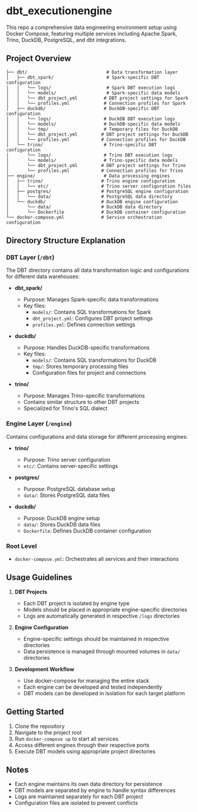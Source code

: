 # dbt_executionengine

This repo a comprehensive data engineering environment setup using Docker Compose, featuring multiple services including Apache Spark, Trino, DuckDB, PostgreSQL, and dbt integrations.

## Project Overview
```
├── dbt/                              # Data transformation layer
│   ├── dbt_spark/                    # Spark-specific DBT configuration
│   │   └── logs/                     # Spark DBT execution logs
│   │   └── models/                   # Spark-specific data models
│   │   └── dbt_project.yml          # DBT project settings for Spark
│   │   └── profiles.yml             # Connection profiles for Spark
│   ├── duckdb/                      # DuckDB-specific DBT configuration
│   │   └── logs/                    # DuckDB DBT execution logs
│   │   └── models/                  # DuckDB-specific data models
│   │   └── tmp/                     # Temporary files for DuckDB
│   │   └── dbt_project.yml         # DBT project settings for DuckDB
│   │   └── profiles.yml            # Connection profiles for DuckDB
│   └── trino/                       # Trino-specific DBT configuration
│       └── logs/                    # Trino DBT execution logs
│       └── models/                  # Trino-specific data models
│       └── dbt_project.yml         # DBT project settings for Trino
│       └── profiles.yml            # Connection profiles for Trino
├── engine/                          # Data processing engines
│   ├── trino/                      # Trino engine configuration
│   │   └── etc/                    # Trino server configuration files
│   ├── postgres/                   # PostgreSQL engine configuration
│   │   └── data/                   # PostgreSQL data directory
│   └── duckdb/                     # DuckDB engine configuration
│       └── data/                   # DuckDB data directory
│       └── Dockerfile              # DuckDB container configuration
└── docker-compose.yml              # Service orchestration configuration
```

## Directory Structure Explanation

### DBT Layer (`/dbt`)
The DBT directory contains all data transformation logic and configurations for different data warehouses:

- **dbt_spark/**
  - Purpose: Manages Spark-specific data transformations
  - Key files:
    - `models/`: Contains SQL transformations for Spark
    - `dbt_project.yml`: Configures DBT project settings
    - `profiles.yml`: Defines connection settings

- **duckdb/**
  - Purpose: Handles DuckDB-specific transformations
  - Key files:
    - `models/`: Contains SQL transformations for DuckDB
    - `tmp/`: Stores temporary processing files
    - Configuration files for project and connections

- **trino/**
  - Purpose: Manages Trino-specific transformations
  - Contains similar structure to other DBT projects
  - Specialized for Trino's SQL dialect

### Engine Layer (`/engine`)
Contains configurations and data storage for different processing engines:

- **trino/**
  - Purpose: Trino server configuration
  - `etc/`: Contains server-specific settings

- **postgres/**
  - Purpose: PostgreSQL database setup
  - `data/`: Stores PostgreSQL data files

- **duckdb/**
  - Purpose: DuckDB engine setup
  - `data/`: Stores DuckDB data files
  - `Dockerfile`: Defines DuckDB container configuration

### Root Level
- `docker-compose.yml`: Orchestrates all services and their interactions

## Usage Guidelines

1. **DBT Projects**
   - Each DBT project is isolated by engine type
   - Models should be placed in appropriate engine-specific directories
   - Logs are automatically generated in respective `/logs` directories

2. **Engine Configuration**
   - Engine-specific settings should be maintained in respective directories
   - Data persistence is managed through mounted volumes in `data/` directories

3. **Development Workflow**
   - Use docker-compose for managing the entire stack
   - Each engine can be developed and tested independently
   - DBT models can be developed in isolation for each target platform

## Getting Started

1. Clone the repository
2. Navigate to the project root
3. Run `docker-compose up` to start all services
4. Access different engines through their respective ports
5. Execute DBT models using appropriate project directories

## Notes

- Each engine maintains its own data directory for persistence
- DBT models are separated by engine to handle syntax differences
- Logs are maintained separately for each DBT project
- Configuration files are isolated to prevent conflicts

